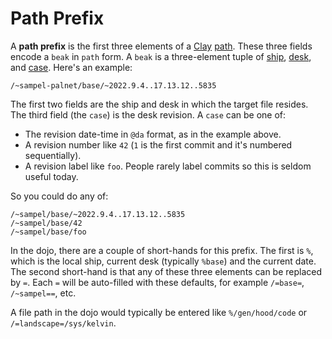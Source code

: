 # Path Prefix

A **path prefix** is the first three elements of a [Clay](clay) [path](path). These three fields encode a `beak` in `path` form. A `beak` is a three-element tuple of [ship](ship), [desk](desk), and [case](case). Here's an example:

```hoon
/~sampel-palnet/base/~2022.9.4..17.13.12..5835
```

The first two fields are the ship and desk in which the target file resides. The third field (the `case`) is the desk revision. A `case` can be one of:

- The revision date-time in `@da` format, as in the example above.
- A revision number like `42` (`1` is the first commit and it's numbered sequentially).
- A revision label like `foo`. People rarely label commits so this is seldom useful today.

So you could do any of:

```hoon
/~sampel/base/~2022.9.4..17.13.12..5835
/~sampel/base/42
/~sampel/base/foo
```

In the dojo, there are a couple of short-hands for this prefix. The first is `%`, which is the local ship, current desk (typically `%base`) and the current date. The second short-hand is that any of these three elements can be replaced by `=`. Each `=` will be auto-filled with these defaults, for example `/=base=`, `/~sampel==`, etc. 

A file path in the dojo would typically be entered like `%/gen/hood/code` or `/=landscape=/sys/kelvin`.
